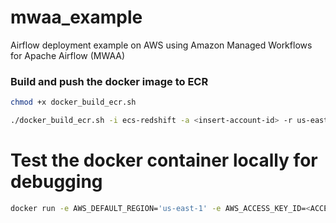 # mwaa_example
Airflow deployment example on AWS using Amazon Managed Workflows for Apache Airflow (MWAA)

### Build and push the docker image to ECR


```bash
chmod +x docker_build_ecr.sh

./docker_build_ecr.sh -i ecs-redshift -a <insert-account-id> -r us-east-1
```

# Test the docker container locally for debugging 

```bash
docker run -e AWS_DEFAULT_REGION='us-east-1' -e AWS_ACCESS_KEY_ID=<ACCESS-KEY-ID> -e AWS_SECRET_ACCESS_KEY=<SECRET-ACCESS-KEY> <ECR-REPO-URI>
```